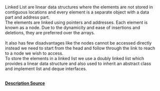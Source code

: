 <p> Linked List are linear data structures where the elements are not stored in contiguous locations and every element is a separate object with a data part and address part. <br> 
The elements are linked using pointers and addresses. Each element is known as a node. Due to the dynamicity and ease of insertions and deletions, they are preferred over the arrays.<br> <br>
   It also has few disadvantages like the nodes cannot be accessed directly instead we need to start from the head and follow through the link to reach to a node we wish to access. <br>
To store the elements in a linked list we use a doubly linked list which provides a linear data structure and also used to inherit an abstract class and implement list and deque interfaces. <br> <br>

 </p>
<b> <a href="https://www.tutorialspoint.com">Description Source</a> </b>   
